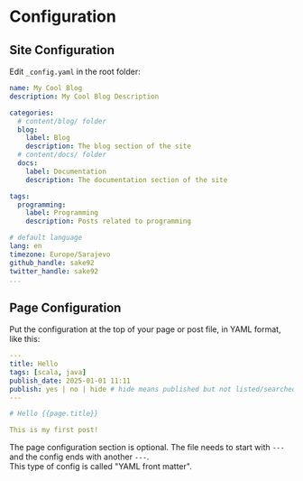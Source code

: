 # Configuration

## Site Configuration

Edit `_config.yaml` in the root folder:
```yaml
name: My Cool Blog
description: My Cool Blog Description

categories:
  # content/blog/ folder
  blog:
    label: Blog
    description: The blog section of the site
  # content/docs/ folder
  docs:
    label: Documentation
    description: The documentation section of the site

tags:
  programming:
    label: Programming
    description: Posts related to programming

# default language
lang: en
timezone: Europe/Sarajevo
github_handle: sake92
twitter_handle: sake92
...
```


## Page Configuration

Put the configuration at the top of your page or post file, in YAML format, like this:
```yaml
---
title: Hello
tags: [scala, java]
publish_date: 2025-01-01 11:11
publish: yes | no | hide # hide means published but not listed/searched/google-indexed, default is yes
---

# Hello {{page.title}}

This is my first post!
```

The page configuration section is optional.
The file needs to start with `---` and the config ends with another `---`.  
This type of config is called "YAML front matter".
